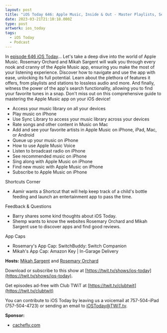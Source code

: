 ```yaml
---
layout: post
title: "iOS Today 646: Apple Music, Inside & Out - Master Playlists, Search & More!"
date: 2023-03-21T21:10:18.000Z
type: post
artwork: ios_today
tags:
  - iOS Today
  - Podcast
---
```

In [episode 646 iOS Today](https://twit.tv/shows/ios-today/episodes/646)...
Let's take a deep dive into the world of Apple Music. Rosemary Orchard and Mikah Sargent will walk you through every nook and cranny of the Apple Music app, ensuring you make the most of your listening experience. Discover how to navigate and use the app with ease, unlocking its full potential. Learn about the plethora of features it offers, from playlists and stations to lossless audio and more. And finally, witness the power of the app's search functionality, allowing you to find your favorite tunes in a snap. Don't miss out on this comprehensive guide to mastering the Apple Music app on your iOS device!

*   Access your music library on all your devices
*   Play music on iPhone
*   Use Sync Library to access your music library across your devices
*   Rate songs and other content in Music on Mac
*   Add and see your favorite artists in Apple Music on iPhone, iPad, Mac, or Android
*   Queue up your music on iPhone
*   How to use Apple Music Voice
*   Listen to broadcast radio on iPhone
*   See recommended music on iPhone
*   Sing along with Apple Music on iPhone
*   Find new music with Apple Music on iPhone
*   Subscribe to Apple Music on iPhone

  
Shortcuts Corner

*   Aamir wants a Shortcut that will help keep track of a child's bottle feeding and launch an entertainment app to pass the time.

  
Feedback & Questions

*   Barry shares some kind thoughts about iOS Today.
*   Shemp wants to know the websites Rosemary Orchard and Mikah Sargent use to discover apps and find good reviews.

  
App Caps

*   Rosemary's App Cap: SwitchBuddy: Switch Companion
*   Mikah's App Cap: Amazon Key | In-Garage Delivery

**Hosts:** [Mikah Sargent](https://twit.tv/people/mikah-sargent) and [Rosemary Orchard](https://twit.tv/people/rosemary-orchard)

Download or subscribe to this show at [https://twit.tv/shows/ios-today](https://twit.tv/shows/ios-today).

Get episodes ad-free with Club TWiT at [https://twit.tv/clubtwit](https://twit.tv/clubtwit)

You can contribute to iOS Today by leaving us a voicemail at 757-504-iPad (757-504-4723) or sending an email to [iOSToday@TWiT.tv](mailto:iOSToday@TWiT.tv).

**Sponsor:**

*   [cachefly.com](https://cachefly.com)
